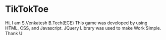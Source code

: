 # TikTokToe
Hi, I am S.Venkatesh B.Tech(ECE)
This game was developed by using HTML, CSS, and Javascript.
JQuery Library was used to make Work Simple.
Thank U
